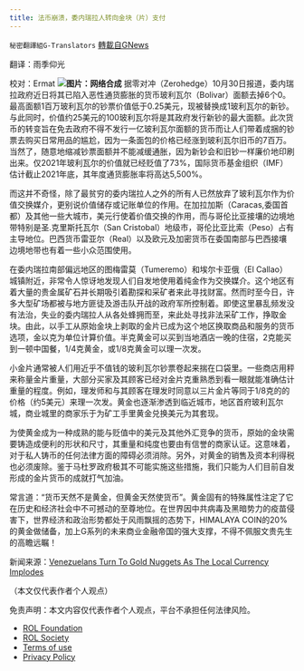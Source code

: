 ```yaml
---
title: 法币崩溃，委内瑞拉人转向金块（片）支付
---
```

`秘密翻譯組G-Translators` [轉載自GNews](https://gnews.org/zh-hans/1631371/)

翻译：雨季仰光

校对：Ermat
![](https://assets.gnews.org/wp-content/uploads/2021/10/unnamed-2-1.png)**图片：网络合成**
据零对冲（Zerohedge）10月30日报道，委内瑞拉政府近日将其已陷入恶性通货膨胀的货币玻利瓦尔（Bolivar）面额去掉6个0。最高面额1百万玻利瓦尔的钞票价值低于0.25美元，现被替换成1玻利瓦尔的新钞。与此同时，价值约25美元的100玻利瓦尔将是其政府发行新钞的最大面额。此次货币的转变旨在免去政府不得不发行一亿玻利瓦尔面额的货币而让人们带着成捆的钞票去购买日常用品的尴尬，因为一条面包的价格已经涨到玻利瓦尔旧币的7百万。当然了，随意地缩减钞票面额并不能减缓通胀，因为新钞会和旧钞一样廉价地印刷出来。仅2021年玻利瓦尔的价值就已经贬值了73%，国际货币基金组织（IMF）估计截止2021年底，其年度通货膨胀率将高达5,500%。

而这并不奇怪，除了最贫穷的委内瑞拉人之外的所有人已然放弃了玻利瓦尔作为价值交换媒介，更别说价值储存或记账单位的作用。在加拉加斯（Caracas,委国首都）及其他一些大城市，美元行使着价值交换的作用，而与哥伦比亚接壤的边境地带特别是圣.克里斯托瓦尔（San Cristobal）地级市，哥伦比亚比索（Peso）占有主导地位。巴西货币雷亚尔（Real）以及欧元及加密货币在委国南部与巴西接壤边境地带也有着一些小众范围使用。

在委内瑞拉南部偏远地区的图梅雷莫（Tumeremo）和埃尔卡亚俄（El Callao）城镇附近，非常令人惊讶地发现人们自发地使用着纯金作为交换媒介。这个地区有着大量的贵金属矿石并长期吸引着勘探和采矿者来此寻找财富。然而时至今日，许多大型矿场都被与地方匪徒及游击队开战的政府军所控制着。即使这里暴乱频发没有法治，失业的委内瑞拉人从各处蜂拥而至，来此处寻找非法采矿工作，挣取金块。由此，以手工从原始金块上剥取的金片已成为这个地区换取商品和服务的货币选项，金以克为单位计算价值。半克黄金可以买到当地酒店一晚的住宿，2克能买到一顿中国餐，1/4克黄金，或1/8克黄金可以理一次发。

小金片通常被人们用近乎不值钱的玻利瓦尔钞票卷起来揣在口袋里。一些商店用秤来称量金片重量，大部分买家及其顾客已经对金片克重熟悉到看一眼就能准确估计重量的程度。例如，理发师和与其顾客在理发时同意以三片金片等同于1/8克的的价格（约5美元）来理一次发。黄金也逐渐渗透到临近城市，地区首府玻利瓦尔城，商业城里的商家乐于为矿工手里黄金兑换美元为其套现。

为使黄金成为一种成熟的能与贬值中的美元及其他外汇竞争的货币，原始的金块需要铸造成便利的形状和尺寸，其重量和纯度也要由有信誉的商家认证。这意味着，对于私人铸币的任何法律方面的障碍必须消除。另外，对黄金的销售及资本利得税也必须废除。鉴于马杜罗政府极其不可能实施这些措施，我们只能为人们目前自发形成的金片货币的成就打气加油。

常言道：“货币天然不是黄金，但黄金天然使货币”。黄金固有的特殊属性注定了它在历史和经济社会中不可撼动的至尊地位。在世界因中共病毒及黑暗势力的疫苗侵害下，世界经济和政治形势都处于风雨飘摇的态势下，HIMALAYA COIN的20%的黄金做储备，加上G系列的未来商业金融帝国的强大支撑，不得不佩服文贵先生的高瞻远瞩！

新闻来源：[Venezuelans Turn To Gold Nuggets As The Local Currency Implodes](https://www.zerohedge.com/markets/venezuelans-turn-gold-nuggets-local-currency-implodes)

（本文仅代表作者个人观点）

 

免责声明：本文内容仅代表作者个人观点，平台不承担任何法律风险。

- [ROL Foundation](https://rolfoundation.org/)
- [ROL Society](https://rolsociety.org/)
- [Terms of use](https://gnews.org/terms-of-use-3/)
- [Privacy Policy](https://gnews.org/privacy-policy/)
